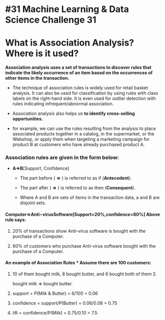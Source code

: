 # #31 Machine Learning & Data Science Challenge 31

# What is Association Analysis? Where is it used?

**Association analysis uses a set of transactions to discover rules that indicate the likely occurrence of an item based on the occurrences of other items in the transaction.**

* The technique of association rules is widely used for retail basket analysis. It can also be used for classification by using rules with class labels on the right-hand side. It is even used for outlier detection with rules indicating infrequent/abnormal association.
    
* Association analysis also helps us **to identify cross-selling opportunities.**
    
* for example, we can use the rules resulting from the analysis to place associated products together in a catalog, in the supermarket, or the Webshop, or apply them when targeting a marketing campaign for product B at customers who have already purchased product A.
    

### Association rules are given in the form below:

* **A=&gt;B**\[Support, Confidence\]
    
    * The part before ( **\=&gt;** ) is referred to as if (**Antecedent**).
        
    * The part after ( **\=&gt;** ) is referred to as then (**Consequent**).
        
    * Where A and B are sets of items in the transaction data, a and B are disjoint sets.
        

#### **Computer=&gt;Anti−virusSoftware\[Support=20%,confidence=60%\] Above rule says:**

1. 20% of transactions show Anti-virus software is bought with the purchase of a Computer.
    
2. 60% of customers who purchase Anti-virus software bought with the purchase of a Computer.
    

#### **An example of Association Rules \* Assume there are 100 customers:**

1. 10 of them bought milk, 8 bought butter, and 6 bought both of them 2.
    
    bought milk =&gt; bought butter.
    
2. support = P(Milk & Butter) = 6/100 = 0.06
    
3. confidence = support/P(Butter) = 0.06/0.08 = 0.75
    
4. lift = confidence/P(Milk) = 0.75/0.10 = 7.5